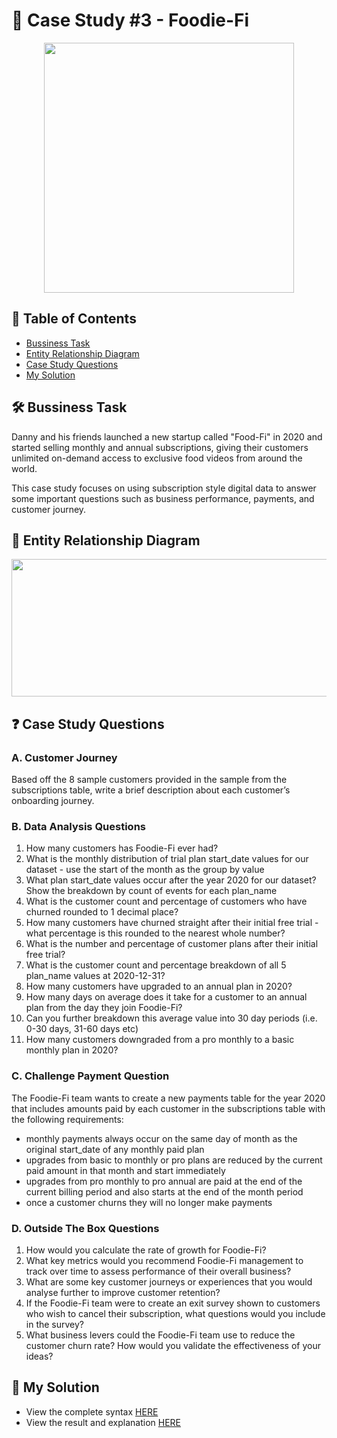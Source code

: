# 🥑 Case Study #3 - Foodie-Fi
<p align="center">
<img src="https://github.com/qanhnn12/8-Week-SQL-Challenge/blob/main/IMG/3.png" align="center" width="400" height="400" >
  
## 📕 Table of Contents
* [Bussiness Task](https://github.com/qanhnn12/8-Week-SQL-Challenge/tree/main/Case%20Study%20%233%20-%20Foodie-Fi#%EF%B8%8F-bussiness-task)
* [Entity Relationship Diagram](https://github.com/qanhnn12/8-Week-SQL-Challenge/tree/main/Case%20Study%20%233%20-%20Foodie-Fi#-entity-relationship-diagram)
* [Case Study Questions](https://github.com/qanhnn12/8-Week-SQL-Challenge/tree/main/Case%20Study%20%233%20-%20Foodie-Fi#-case-study-questions)
* [My Solution](https://github.com/qanhnn12/8-Week-SQL-Challenge/tree/main/Case%20Study%20%233%20-%20Foodie-Fi#-my-solution)
  
## 🛠️ Bussiness Task
Danny and his friends launched a new startup called "Food-Fi" in 2020 and started selling monthly and annual subscriptions, 
  giving their customers unlimited on-demand access to exclusive food videos from around the world. 
  
  This case study focuses 
  on using subscription style digital data to answer some important questions such as business performance, payments, and customer journey.
  
## 🔐 Entity Relationship Diagram
<p align="center">
<img src="https://github.com/qanhnn12/8-Week-SQL-Challenge/blob/main/IMG/e3.PNG" align="center" width="550" height="220" >
  
## ❓ Case Study Questions
### A. Customer Journey
Based off the 8 sample customers provided in the sample from the subscriptions table, write a brief description about each customer’s onboarding journey.
  
### B. Data Analysis Questions
1. How many customers has Foodie-Fi ever had?
2. What is the monthly distribution of trial plan start_date values for our dataset - use the start of the month as the group by value
3. What plan start_date values occur after the year 2020 for our dataset? Show the breakdown by count of events for each plan_name
4. What is the customer count and percentage of customers who have churned rounded to 1 decimal place?
5. How many customers have churned straight after their initial free trial - what percentage is this rounded to the nearest whole number?
6. What is the number and percentage of customer plans after their initial free trial?
7. What is the customer count and percentage breakdown of all 5 plan_name values at 2020-12-31?
8. How many customers have upgraded to an annual plan in 2020?
9. How many days on average does it take for a customer to an annual plan from the day they join Foodie-Fi?
10. Can you further breakdown this average value into 30 day periods (i.e. 0-30 days, 31-60 days etc)
11. How many customers downgraded from a pro monthly to a basic monthly plan in 2020?

### C. Challenge Payment Question
The Foodie-Fi team wants to create a new payments table for the year 2020 that includes amounts paid by each customer in the subscriptions table with the following requirements:
  * monthly payments always occur on the same day of month as the original start_date of any monthly paid plan
  * upgrades from basic to monthly or pro plans are reduced by the current paid amount in that month and start immediately
  * upgrades from pro monthly to pro annual are paid at the end of the current billing period and also starts at the end of the month period
  * once a customer churns they will no longer make payments
  
### D. Outside The Box Questions 
1. How would you calculate the rate of growth for Foodie-Fi?
2. What key metrics would you recommend Foodie-Fi management to track over time to assess performance of their overall business?
3. What are some key customer journeys or experiences that you would analyse further to improve customer retention?
4. If the Foodie-Fi team were to create an exit survey shown to customers who wish to cancel their subscription, what questions would you include in the survey?
5. What business levers could the Foodie-Fi team use to reduce the customer churn rate? How would you validate the effectiveness of your ideas?
  
## 🚀 My Solution
* View the complete syntax [HERE](https://github.com/qanhnn12/8-Week-SQL-Challenge/tree/main/Case%20Study%20%233%20-%20Foodie-Fi/Syntax)
* View the result and explanation [HERE](https://github.com/qanhnn12/8-Week-SQL-Challenge/tree/main/Case%20Study%20%233%20-%20Foodie-Fi/Solution)  
